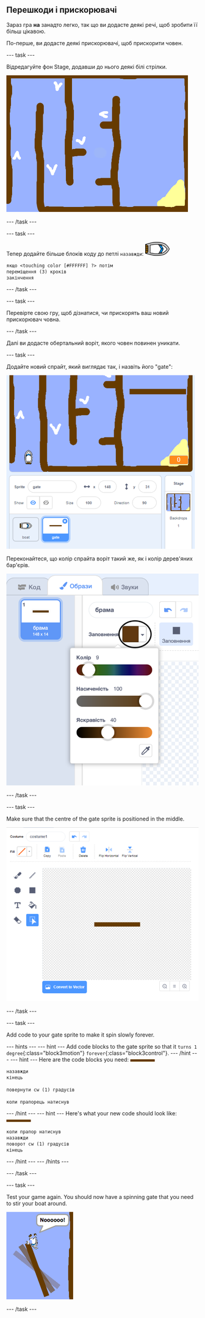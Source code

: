 ## Перешкоди і прискорювачі

Зараз гра **на** занадто легко, так що ви додасте деякі речі, щоб зробити її більш цікавою.

По-перше, ви додасте деякі прискорювачі, щоб прискорити човен.

\--- task \---

Відредагуйте фон Stage, додавши до нього деякі білі стрілки.

![скріншот](images/boat-boost.png)

\--- /task \---

\--- task \---

Тепер додайте більше блоків коду до петлі `назавжди`: ![човен-спрайт](images/boat_resize.png)

```blocks3
якщо <touching color [#FFFFFF] ?> потім
переміщення (3) кроків
закінчення
```

\--- /task \---

\--- task \---

Перевірте свою гру, щоб дізнатися, чи прискорять ваш новий прискорювач човна.

\--- /task \---

Далі ви додасте обертальний воріт, якого човен повинен уникати.

\--- task \---

Додайте новий спрайт, який виглядає так, і назвіть його "gate":

![скріншот](images/boat-gate.png)

Переконайтеся, що колір спрайта воріт такий же, як і колір дерев'яних бар'єрів.

![screenshot](images/brown-hsv.png)

\--- /task \---

\--- task \---

Make sure that the centre of the gate sprite is positioned in the middle.

![screenshot](images/boat-center.png)

\--- /task \---

\--- task \---

Add code to your gate sprite to make it spin slowly forever.

\--- hints \--- \--- hint \--- Add code blocks to the gate sprite so that it `turns 1 degree`{:class="block3motion"} `forever`{:class="block3control"}. \--- /hint \--- \--- hint \--- Here are the code blocks you need: ![ворота](images/gate.png)

```blocks3
назавжди
кінець

повернути cw (1) градусів

коли прапорець натиснув
```

\--- /hint \--- \--- hint \--- Here's what your new code should look like: ![gate](images/gate.png)

```blocks3
коли прапор натиснув
назавжди
поворот cw (1) градусів
кінець
```

\--- /hint \--- \--- /hints \---

\--- /task \---

\--- task \---

Test your game again. You should now have a spinning gate that you need to stir your boat around.

![screenshot](images/boat-gate-test.png)

\--- /task \---
